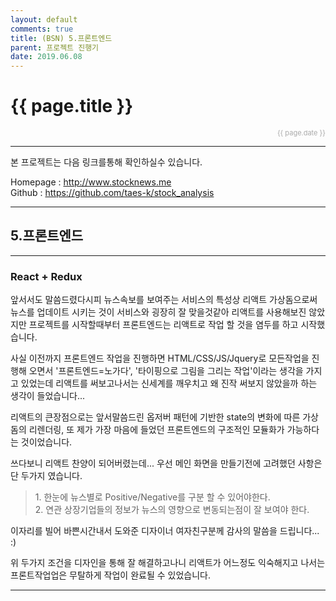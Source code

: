 ```yaml
---
layout: default
comments: true
title: (BSN) 5.프론트엔드
parent: 프로젝트 진행기
date: 2019.06.08
---
```


<h1>{{ page.title }}</h1>  
<div style="text-align:right; font-size:11px; color:#aaa">{{ page.date }} </div>

---

본 프로젝트는 다음 링크를통해 확인하실수 있습니다.  
  
Homepage : <http://www.stocknews.me>  
Github : <https://github.com/taes-k/stock_analysis>  

---

## 5.프론트엔드

---

### React + Redux

앞서서도 말씀드렸다시피 뉴스속보를 보여주는 서비스의 특성상 리액트 가상돔으로써 뉴스를 업데이트 시키는 것이 서비스와 굉장히 잘 맞을것같아 리액트를 사용해보진 않았지만 프로젝트를 시작할때부터 프론트엔드는 리액트로 작업 할 것을 염두를 하고 시작했습니다.   
  
사실 이전까지 프론트엔드 작업을 진행하면 HTML/CSS/JS/Jquery로 모든작업을 진행해 오면서 '프론트엔드=노가다', '타이핑으로 그림을 그리는 작업'이라는 생각을 가지고 있었는데 리액트를 써보고나서는 신세계를 깨우치고 왜 진작 써보지 않았을까 하는 생각이 들었습니다...   
  
리액트의 큰장점으로는 앞서말씀드린 옵저버 패턴에 기반한 state의 변화에 따른 가상돔의 리렌더링, 또 제가 가장 마음에 들었던 프론트엔드의 구조적인 모듈화가 가능하다는 것이었습니다.  
  
쓰다보니 리액트 찬양이 되어버렸는데... 우선 메인 화면을 만들기전에 고려했던 사항은 단 두가지 였습니다.  

> 1\. 한눈에 뉴스별로 Positive/Negative를 구분 할 수 있어야한다.   
> 2\. 연관 상장기업들의 정보가 뉴스의 영향으로 변동되는점이 잘 보여야 한다.   
  
이자리를 빌어 바쁜시간내서 도와준 디자이너 여자친구분께 감사의 말씀을 드립니다... :)  
  
위 두가지 조건을 디자인을 통해 잘 해결하고나니 리액트가 어느정도 익숙해지고 나서는 프론트작업업은 무탈하게 작업이 완료될 수 있었습니다.


---
